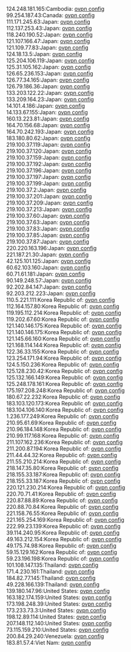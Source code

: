 124.248.181.165:Cambodia: [ovpn config](vpn/124_248_181_165.ovpn)  
99.254.187.43:Canada: [ovpn config](vpn/99_254_187_43.ovpn)  
111.171.245.63:Japan: [ovpn config](vpn/111_171_245_63.ovpn)  
112.137.253.43:Japan: [ovpn config](vpn/112_137_253_43.ovpn)  
118.240.190.52:Japan: [ovpn config](vpn/118_240_190_52.ovpn)  
121.107.166.47:Japan: [ovpn config](vpn/121_107_166_47.ovpn)  
121.109.77.83:Japan: [ovpn config](vpn/121_109_77_83.ovpn)  
124.18.13.5:Japan: [ovpn config](vpn/124_18_13_5.ovpn)  
125.204.106.119:Japan: [ovpn config](vpn/125_204_106_119.ovpn)  
125.31.105.162:Japan: [ovpn config](vpn/125_31_105_162.ovpn)  
126.65.236.153:Japan: [ovpn config](vpn/126_65_236_153.ovpn)  
126.77.34.165:Japan: [ovpn config](vpn/126_77_34_165.ovpn)  
126.79.186.36:Japan: [ovpn config](vpn/126_79_186_36.ovpn)  
133.203.122.22:Japan: [ovpn config](vpn/133_203_122_22.ovpn)  
133.209.164.23:Japan: [ovpn config](vpn/133_209_164_23.ovpn)  
14.101.4.186:Japan: [ovpn config](vpn/14_101_4_186.ovpn)  
14.133.67.155:Japan: [ovpn config](vpn/14_133_67_155.ovpn)  
160.13.223.81:Japan: [ovpn config](vpn/160_13_223_81.ovpn)  
164.70.156.68:Japan: [ovpn config](vpn/164_70_156_68.ovpn)  
164.70.242.193:Japan: [ovpn config](vpn/164_70_242_193.ovpn)  
183.180.80.62:Japan: [ovpn config](vpn/183_180_80_62.ovpn)  
219.100.37.119:Japan: [ovpn config](vpn/219_100_37_119.ovpn)  
219.100.37.120:Japan: [ovpn config](vpn/219_100_37_120.ovpn)  
219.100.37.159:Japan: [ovpn config](vpn/219_100_37_159.ovpn)  
219.100.37.192:Japan: [ovpn config](vpn/219_100_37_192.ovpn)  
219.100.37.196:Japan: [ovpn config](vpn/219_100_37_196.ovpn)  
219.100.37.197:Japan: [ovpn config](vpn/219_100_37_197.ovpn)  
219.100.37.199:Japan: [ovpn config](vpn/219_100_37_199.ovpn)  
219.100.37.2:Japan: [ovpn config](vpn/219_100_37_2.ovpn)  
219.100.37.201:Japan: [ovpn config](vpn/219_100_37_201.ovpn)  
219.100.37.209:Japan: [ovpn config](vpn/219_100_37_209.ovpn)  
219.100.37.213:Japan: [ovpn config](vpn/219_100_37_213.ovpn)  
219.100.37.60:Japan: [ovpn config](vpn/219_100_37_60.ovpn)  
219.100.37.63:Japan: [ovpn config](vpn/219_100_37_63.ovpn)  
219.100.37.83:Japan: [ovpn config](vpn/219_100_37_83.ovpn)  
219.100.37.85:Japan: [ovpn config](vpn/219_100_37_85.ovpn)  
219.100.37.87:Japan: [ovpn config](vpn/219_100_37_87.ovpn)  
220.220.163.196:Japan: [ovpn config](vpn/220_220_163_196.ovpn)  
221.187.21.30:Japan: [ovpn config](vpn/221_187_21_30.ovpn)  
42.125.101.125:Japan: [ovpn config](vpn/42_125_101_125.ovpn)  
60.62.103.160:Japan: [ovpn config](vpn/60_62_103_160.ovpn)  
60.71.61.181:Japan: [ovpn config](vpn/60_71_61_181.ovpn)  
90.149.248.57:Japan: [ovpn config](vpn/90_149_248_57.ovpn)  
92.202.84.147:Japan: [ovpn config](vpn/92_202_84_147.ovpn)  
92.203.212.223:Japan: [ovpn config](vpn/92_203_212_223.ovpn)  
110.5.221.111:Korea Republic of: [ovpn config](vpn/110_5_221_111.ovpn)  
112.164.157.80:Korea Republic of: [ovpn config](vpn/112_164_157_80.ovpn)  
119.195.112.214:Korea Republic of: [ovpn config](vpn/119_195_112_214.ovpn)  
119.202.67.60:Korea Republic of: [ovpn config](vpn/119_202_67_60.ovpn)  
121.140.146.175:Korea Republic of: [ovpn config](vpn/121_140_146_175.ovpn)  
121.140.146.175:Korea Republic of: [ovpn config](vpn/121_140_146_175.ovpn)  
121.145.66.160:Korea Republic of: [ovpn config](vpn/121_145_66_160.ovpn)  
121.168.114.144:Korea Republic of: [ovpn config](vpn/121_168_114_144.ovpn)  
122.36.33.155:Korea Republic of: [ovpn config](vpn/122_36_33_155.ovpn)  
123.254.171.94:Korea Republic of: [ovpn config](vpn/123_254_171_94.ovpn)  
124.5.150.236:Korea Republic of: [ovpn config](vpn/124_5_150_236.ovpn)  
125.128.230.42:Korea Republic of: [ovpn config](vpn/125_128_230_42.ovpn)  
125.132.166.149:Korea Republic of: [ovpn config](vpn/125_132_166_149.ovpn)  
125.248.178.161:Korea Republic of: [ovpn config](vpn/125_248_178_161.ovpn)  
175.197.208.248:Korea Republic of: [ovpn config](vpn/175_197_208_248.ovpn)  
180.67.22.232:Korea Republic of: [ovpn config](vpn/180_67_22_232.ovpn)  
183.103.120.173:Korea Republic of: [ovpn config](vpn/183_103_120_173.ovpn)  
183.104.106.140:Korea Republic of: [ovpn config](vpn/183_104_106_140.ovpn)  
1.236.177.249:Korea Republic of: [ovpn config](vpn/1_236_177_249.ovpn)  
210.95.61.69:Korea Republic of: [ovpn config](vpn/210_95_61_69.ovpn)  
210.96.184.148:Korea Republic of: [ovpn config](vpn/210_96_184_148.ovpn)  
210.99.117.168:Korea Republic of: [ovpn config](vpn/210_99_117_168.ovpn)  
211.107.162.236:Korea Republic of: [ovpn config](vpn/211_107_162_236.ovpn)  
211.200.87.194:Korea Republic of: [ovpn config](vpn/211_200_87_194.ovpn)  
211.44.44.32:Korea Republic of: [ovpn config](vpn/211_44_44_32.ovpn)  
211.55.210.214:Korea Republic of: [ovpn config](vpn/211_55_210_214.ovpn)  
218.147.35.80:Korea Republic of: [ovpn config](vpn/218_147_35_80.ovpn)  
218.155.33.187:Korea Republic of: [ovpn config](vpn/218_155_33_187.ovpn)  
218.155.33.187:Korea Republic of: [ovpn config](vpn/218_155_33_187.ovpn)  
220.121.230.214:Korea Republic of: [ovpn config](vpn/220_121_230_214.ovpn)  
220.70.71.41:Korea Republic of: [ovpn config](vpn/220_70_71_41.ovpn)  
220.87.88.89:Korea Republic of: [ovpn config](vpn/220_87_88_89.ovpn)  
220.88.70.84:Korea Republic of: [ovpn config](vpn/220_88_70_84.ovpn)  
221.158.76.55:Korea Republic of: [ovpn config](vpn/221_158_76_55.ovpn)  
221.165.254.169:Korea Republic of: [ovpn config](vpn/221_165_254_169.ovpn)  
222.99.23.139:Korea Republic of: [ovpn config](vpn/222_99_23_139.ovpn)  
39.114.240.95:Korea Republic of: [ovpn config](vpn/39_114_240_95.ovpn)  
49.163.212.154:Korea Republic of: [ovpn config](vpn/49_163_212_154.ovpn)  
49.175.74.98:Korea Republic of: [ovpn config](vpn/49_175_74_98.ovpn)  
59.15.129.162:Korea Republic of: [ovpn config](vpn/59_15_129_162.ovpn)  
59.23.196.198:Korea Republic of: [ovpn config](vpn/59_23_196_198.ovpn)  
101.108.147.135:Thailand: [ovpn config](vpn/101_108_147_135.ovpn)  
171.4.230.161:Thailand: [ovpn config](vpn/171_4_230_161.ovpn)  
184.82.77.145:Thailand: [ovpn config](vpn/184_82_77_145.ovpn)  
49.228.166.139:Thailand: [ovpn config](vpn/49_228_166_139.ovpn)  
139.180.147.96:United States: [ovpn config](vpn/139_180_147_96.ovpn)  
163.182.174.159:United States: [ovpn config](vpn/163_182_174_159.ovpn)  
173.198.248.39:United States: [ovpn config](vpn/173_198_248_39.ovpn)  
173.233.73.3:United States: [ovpn config](vpn/173_233_73_3.ovpn)  
198.12.89.114:United States: [ovpn config](vpn/198_12_89_114.ovpn)  
207.148.112.140:United States: [ovpn config](vpn/207_148_112_140.ovpn)  
73.115.159.210:United States: [ovpn config](vpn/73_115_159_210.ovpn)  
200.84.29.240:Venezuela: [ovpn config](vpn/200_84_29_240.ovpn)  
183.81.57.4:Viet Nam: [ovpn config](vpn/183_81_57_4.ovpn)  
